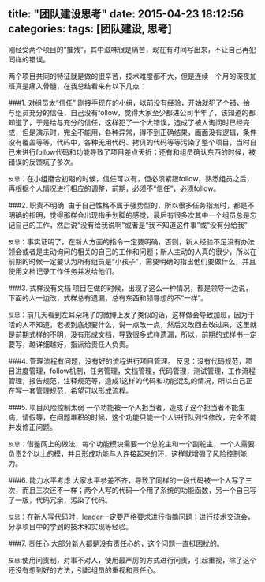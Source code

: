 title: "团队建设思考"
date: 2015-04-23 18:12:56
categories:
tags: [团队建设, 思考]
---
刚经受两个项目的“摧残”，其中滋味很是痛苦，现在有时间写出来，不让自己再犯同样的错误。

两个项目共同的特征就是做的很辛苦，技术难度都不大，但是连续一个月的深夜加班真是痛入骨髓，在我总结看来有以下几点：


###1. 对组员太“信任”
    刚接手现在的小组，以前没有经验，开始就犯了个错，给与组员充分的信任，自己没有follow，觉得大家至少都进公司半年了，该知道的都知道了，于是给与充分的信任，这样犯了一个大错误，造成了被人询问时已经完成，但是演示时，完全不能用，各种异常，得不到正确结果，画面没有逻辑，条件没有覆盖等等，代码中，各种无用代码、拷贝的代码等等污染了整个项目，当时自己未进行follow代码和功能导致了项目差点夭折；还有和组员确认东西的时候，被错误的反馈坑了多次。

   `反思`：在小组磨合初期的时候，信任可以有，但必须紧跟follow，熟悉组员之后，再根据个人情况进行相应的调整，前期，必须不“信任”，必须follow。

###2. 职责不明确.
    由于自己性格不属于强势型的，所以很多任务指派时，都是不明确的指明，觉得那样会出现指手划脚的感觉，最后有很多次其中一个组员总是忘记自己的工作，然后说“没有给我说啊”或者是“我不知道这件事”或“没有分给我”

   `反思`：事实证明了，在新人方面的指令一定要明确，否则，新人经验不足没有办法领会或者是主动询问的相关的自己的工作和问题；新人主动的人真的很少，所以在前期的时候一定要认为所有组员是“小孩子”，需要明确的指出他们要做什么，并且使用文档记录工作任务并发给他们。
<!-- more -->
###3. 式样没有文档
    项目在做的时候，出现了这么一种情况，都是领导一边说，下面的人一边改，式样总有遗漏，总有东西和领导想的不“一样”。

   `反思`：前几天看到左耳朵耗子的微博上发了类似的话，这样做会导致加班，因为干活的人不知道，老板到底想要什么，说一点改一点，然后又改回去改过来，这里就是前期式样的不明，没有形成文档，导致很多式样遗漏，所以，前期的式样书一定要写，越详细越好，指派给责任人负责。

###4. 管理流程有问题，没有好的流程进行项目管理。
   反思：没有代码规范，项目进度管理，follow机制，任务管理，文档管理，代码管理，测试管理，工作流程管理，报告规范，注释规范等，造成1这样的代码和功能混乱的情况，所以自己正在写一套管理规范，希望可以形成流程。

###5. 项目风险控制太弱
    一个功能被一个人担当者，造成了这个担当者不能生病，请假等，在问题堆积的时候，这个功能只能一个人进行队列性修改，完全不能并发修正问题。

   `反思`：借鉴网上的做法，每个功能模块需要一个总舵主和一个副舵主，一个人需要负责2个以上的模，并且形成功能与人连接起来的环，这样就增强了风险控制能力。

###6. 能力水平考虑
    大家水平参差不齐，导致了同样的一段代码被一个人写了三次，而且三次还不一样；两个人写的代码一个用了系统的功能函数，另一个自己写了一版，代码冗余，污染了代码。

   `反思`：在新人写代码时，leader一定要严格要求进行指摘问题；进行技术交流会，分享项目中的学到的技术和实现等经验。

###7. 责任心
    大部分新人都是没有责任心的，这个问题一直挺困扰的。

   `反思`:使用问责制，对事不对人，使用最严厉的方式进行问责，引起重视，除了这个还没有想到好的方法，引起组员的重视和责任心。
